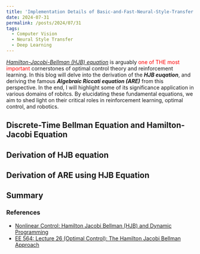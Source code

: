 ```yaml
---
title: 'Implementation Details of Basic-and-Fast-Neural-Style-Transfer'
date: 2024-07-31
permalink: /posts/2024/07/31
tags:
  - Computer Vision
  - Neural Style Transfer
  - Deep Learning
---
```

[_Hamilton-Jacobi-Bellman (HJB) equation_](https://en.wikipedia.org/wiki/Hamilton%E2%80%93Jacobi%E2%80%93Bellman_equation) is arguably <span style="color:red">one of THE most important</span> cornerstones of optimal control theory and reinforcement learning. In this blog will delve into the derivation of the **_HJB euqation_**, and deriving the famous **_Algebraic Riccati equation (ARE)_** from this perspective. In the end, I will highlight some of its significance application in various domains of robitcs. By elucidating these fundamental equations, we aim to shed light on their critical roles in reinforcement learning, optimal control, and robotics. 

## Discrete-Time Bellman Equation and Hamilton-Jacobi Equation

## Derivation of HJB equation

## Derivation of ARE using HJB Equation

## Summary

### References
 - [Nonlinear Control: Hamilton Jacobi Bellman (HJB) and Dynamic Programming](https://www.youtube.com/watch?v=-hO-AnFYm6M&list=PLMrJAkhIeNNQe1JXNvaFvURxGY4gE9k74&index=8&t=929s)
 - [EE 564: Lecture 26 (Optimal Control): The Hamilton Jacobi Bellman Approach](https://www.youtube.com/watch?v=kDtcg6U49kY&t=1s)